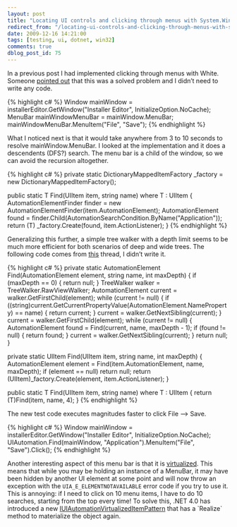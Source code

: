 ```yaml
---
layout: post
title: "Locating UI controls and clicking through menus with System.Windows.Automation and White"
redirect_from: "/locating-ui-controls-and-clicking-through-menus-with-systemwindowsautomation-and-white/"
date: 2009-12-16 14:21:00
tags: [testing, ui, dotnet, win32]
comments: true
dblog_post_id: 75
---
```

In a previous post I had implemented clicking through menus with White. Someone [pointed out](http://white.codeplex.com/Thread/View.aspx?ThreadId=77934) that this was a solved problem and I didn’t need to write any code.

{% highlight c# %}
Window mainWindow = installerEditor.GetWindow("Installer Editor", InitializeOption.NoCache);
MenuBar mainWindowMenuBar = mainWindow.MenuBar;
mainWindowMenuBar.MenuItem("File", "Save");
{% endhighlight %}

What I noticed next is that it would take anywhere from 3 to 10 seconds to resolve mainWindow.MenuBar. I looked at the implementation and it does a descendents (DFS?) search. The menu bar is a child of the window, so we can avoid the recursion altogether.

{% highlight c# %}
private static DictionaryMappedItemFactory _factory = new DictionaryMappedItemFactory();

public static T Find<T>(UIItem item, string name) where T : UIItem
{
    AutomationElementFinder finder = new AutomationElementFinder(item.AutomationElement);
    AutomationElement found = finder.Child(AutomationSearchCondition.ByName("Application"));
    return (T) _factory.Create(found, item.ActionListener);
}
{% endhighlight %}

Generalizing this further, a simple tree walker with a depth limit seems to be much more efficient for both scenarios of deep and wide trees. The following code comes from [this](http://white.codeplex.com/Thread/View.aspx?ThreadId=49778) thread, I didn’t write it.

{% highlight c# %}
private static AutomationElement Find(AutomationElement element, string name, int maxDepth)
{
    if (maxDepth == 0)
    {
        return null;
    }
    TreeWalker walker = TreeWalker.RawViewWalker;
    AutomationElement current = walker.GetFirstChild(element);
    while (current != null)
    {
        if ((string)current.GetCurrentPropertyValue(AutomationElement.NameProperty) == name)
        {
            return current;
        }
        current = walker.GetNextSibling(current);
    }
    current = walker.GetFirstChild(element);
    while (current != null)
    {
        AutomationElement found = Find(current, name, maxDepth - 1);
        if (found != null)
        {
            return found;
        }
        current = walker.GetNextSibling(current);
    }
    return null;
}

private static UIItem Find(UIItem item, string name, int maxDepth)
{
    AutomationElement element = Find(item.AutomationElement, name, maxDepth);
    if (element == null) return null;
    return (UIItem)_factory.Create(element, item.ActionListener);
}

public static T Find<T>(UIItem item, string name) where T : UIItem
{
    return (T)Find(item, name, 4);
}
{% endhighlight %}

The new test code executes magnitudes faster to click File –> Save.

{% highlight c# %}
Window mainWindow = installerEditor.GetWindow("Installer Editor", InitializeOption.NoCache);
UIAutomation.Find<MenuBar>(mainWindow, "Application").MenuItem("File", "Save").Click();
{% endhighlight %}

Another interesting aspect of this menu bar is that it is [virtualized](http://msdn.microsoft.com/en-us/library/ee684094(VS.85).aspx). This means that while you may be holding an instance of a MenuBar, it may have been hidden by another UI element at some point and will now throw an exception with the `UIA_E_ELEMENTNOTAVAILABLE` error code if you try to use it. This is annoying: if I need to click on 10 menu items, I have to do 10 searches, starting from the top every time! To solve this, .NET 4.0 has introduced a new [IUIAutomationVirtualizedItemPattern](http://msdn.microsoft.com/en-us/library/ee684094(VS.85).aspx) that has a `Realize` method to materialize the object again.
